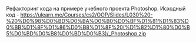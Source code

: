 Рефакторинг кода на примере учебного проекта Photoshop. Исходный код - 
https://ulearn.me/Courses/cs2/OOP/Slides/L030%20-%20%D0%98%D0%BD%D0%BA%D0%B0%D0%BF%D1%81%D1%83%D0%BB%D1%8F%D1%86%D0%B8%D1%8F%20(%D1%82%D1%80%D0%B5%D0%BD%D0%B8%D0%BD%D0%B3)/_Photoshop.zip

